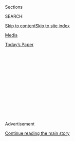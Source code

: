<div id="app">

<div>

<div>

<div>

<div class="NYTAppHideMasthead css-1q2w90k e1suatyy0">

<div class="section css-ui9rw0 e1suatyy2">

<div class="css-eph4ug er09x8g0">

<div class="css-6n7j50">

</div>

<span class="css-1dv1kvn">Sections</span>

<div class="css-10488qs">

<span class="css-1dv1kvn">SEARCH</span>

</div>

[Skip to content](#site-content)[Skip to site
index](#site-index)

</div>

<div id="masthead-section-label" class="css-1wr3we4 eaxe0e00">

[Media](https://www.nytimes.com/section/business/media)

</div>

<div class="css-10698na e1huz5gh0">

</div>

</div>

<div id="masthead-bar-one" class="section hasLinks css-15hmgas e1csuq9d3">

<div class="css-uqyvli e1csuq9d0">

</div>

<div class="css-1uqjmks e1csuq9d1">

</div>

<div class="css-9e9ivx">

[](https://myaccount.nytimes.com/auth/login?response_type=cookie&client_id=vi)

</div>

<div class="css-1bvtpon e1csuq9d2">

[Today’s
Paper](https://www.nytimes.com/section/todayspaper)

</div>

</div>

</div>

</div>

<div data-aria-hidden="false">

<div id="site-content" data-role="main">

<div>

<div class="css-1aor85t" style="opacity:0.000000001;z-index:-1;visibility:hidden">

<div class="css-1hqnpie">

<div class="css-epjblv">

<span class="css-17xtcya">[Media](/section/business/media)</span><span class="css-x15j1o">|</span><span class="css-fwqvlz">China
Announces New Retaliation Against U.S. News
Outlets</span>

</div>

<div class="css-k008qs">

<div class="css-1iwv8en">

<span class="css-18z7m18"></span>

<div>

</div>

</div>

<span class="css-1n6z4y">https://nyti.ms/2VC8j8N</span>

<div class="css-1705lsu">

<div class="css-4xjgmj">

<div class="css-4skfbu" data-role="toolbar" data-aria-label="Social Media Share buttons, Save button, and Comments Panel with current comment count" data-testid="share-tools">

  - 
  - 
  - 
  - 
    
    <div class="css-6n7j50">
    
    </div>

  - 

</div>

</div>

</div>

</div>

</div>

</div>

<div id="NYT_TOP_BANNER_REGION" class="css-13pd83m">

</div>

<div id="top-wrapper" class="css-1sy8kpn">

<div id="top-slug" class="css-l9onyx">

Advertisement

</div>

[Continue reading the main
story](#after-top)

<div class="ad top-wrapper" style="text-align:center;height:100%;display:block;min-height:250px">

<div id="top" class="place-ad" data-position="top" data-size-key="top">

</div>

</div>

<div id="after-top">

</div>

</div>

<div>

<div id="sponsor-wrapper" class="css-1hyfx7x">

<div id="sponsor-slug" class="css-19vbshk">

Supported by

</div>

[Continue reading the main
story](#after-sponsor)

<div id="sponsor" class="ad sponsor-wrapper" style="text-align:center;height:100%;display:block">

</div>

<div id="after-sponsor">

</div>

</div>

<div class="css-186x18t">

</div>

<div class="css-1vkm6nb ehdk2mb0">

# China Announces New Retaliation Against U.S. News Outlets

</div>

Beijing demanded that four organizations submit information about their
operations in China, adding to tensions with the U.S. over the treatment
of journalists.

<div class="css-79elbk" data-testid="photoviewer-wrapper">

<div class="css-z3e15g" data-testid="photoviewer-wrapper-hidden">

</div>

<div class="css-1a48zt4 ehw59r15" data-testid="photoviewer-children">

![<span class="css-16f3y1r e13ogyst0" data-aria-hidden="true">A
newsstand in Beijing in
March.</span><span class="css-cnj6d5 e1z0qqy90" itemprop="copyrightHolder"><span class="css-1ly73wi e1tej78p0">Credit...</span><span><span>Gilles
Sabrié for The New York
Times</span></span></span>](https://static01.nyt.com/images/2020/07/01/world/01china-media-1/merlin_170660466_42a9f41a-a88a-4544-8313-012e1ec4e394-articleLarge.jpg?quality=75&auto=webp&disable=upscale)

</div>

</div>

<div class="css-18e8msd">

<div class="css-vp77d3 epjyd6m0">

<div class="css-hus3qt ey68jwv0" data-aria-hidden="true">

[![Raymond
Zhong](https://static01.nyt.com/images/2018/10/15/multimedia/author-raymond-zhong/author-raymond-zhong-thumbLarge.png
"Raymond Zhong")](https://www.nytimes.com/by/raymond-zhong)

</div>

<div class="css-1baulvz">

By [<span class="css-1baulvz last-byline" itemprop="name">Raymond
Zhong</span>](https://www.nytimes.com/by/raymond-zhong)

</div>

</div>

  - 
    
    <div class="css-ld3wwf e16638kd2">
    
    July 1,
    2020
    
    </div>

  - 
    
    <div class="css-4xjgmj">
    
    <div class="css-d8bdto" data-role="toolbar" data-aria-label="Social Media Share buttons, Save button, and Comments Panel with current comment count" data-testid="share-tools">
    
      - 
      - 
      - 
      - 
        
        <div class="css-6n7j50">
        
        </div>
    
      - 
    
    </div>
    
    </div>

</div>

</div>

<div class="section meteredContent css-1r7ky0e" name="articleBody" itemprop="articleBody">

<div class="css-1fanzo5 StoryBodyCompanionColumn">

<div class="css-53u6y8">

China demanded on Wednesday that four American news organizations
provide the government with information about their staffs, finances and
real estate holdings inside the country, in what the Ministry of Foreign
Affairs said was retaliation for the Trump administration’s [recent
actions against Chinese news
outlets](https://www.nytimes.com/2020/06/22/us/politics/us-china-news-organizations.html)in
the United States.

The Chinese government stopped short, however, of announcing the
expulsions of journalists at any of the four American organizations: The
Associated Press, CBS News, National Public Radio and United Press
International.

The action is the latest in a series of tit-for-tat clashes over the
treatment of journalists, part of an intensifying [rivalry between the
two
powers](https://www.nytimes.com/2020/07/23/world/asia/us-china-consulate.html).

In March, China required five other American media organizations to
submit information about their operations. It also [expelled almost all
of the American
journalists](https://www.nytimes.com/2020/03/17/business/media/china-expels-american-journalists.html)
working for three of them: The New York Times, The Wall Street Journal
and The Washington Post.

</div>

</div>

<div class="css-1fanzo5 StoryBodyCompanionColumn">

<div class="css-53u6y8">

The expulsions followed a decision by the Trump administration in
February to designate China’s five pre-eminent state-run news
organizations as [foreign government
functionaries](https://www.nytimes.com/2020/02/18/world/asia/china-media-trump.html),
subject to rules similar to those that apply to diplomatic missions. The
administration in March also reduced the number of Chinese state-media
employees permitted to work in the United States from 160 to 100.

Then, in June, the administration listed [four additional Chinese news
agencies](https://www.nytimes.com/2020/06/22/us/politics/us-china-news-organizations.html)
as foreign missions.

Wednesday’s move came as China began to enforce a new national security
law in Hong Kong that limits free expression in the semiautonomous
territory, raising doubts about reporters’ ability to effectively cover
China from anywhere in the country.

Zhao Lijian, a spokesman for the Foreign Ministry, called Wednesday’s
request for information a “necessary countermeasure” against last
month’s American action, which he said constituted “unreasonable
suppression” of Chinese news outlets in the United States.

Representatives for the Associated Press and National Public Radio said
they were reviewing the Chinese authorities’ request. CBS News and
United Press International did not immediately reply when approached for
comment.

American and other foreign correspondents in China say the working
environment there has worsened considerably in recent years. The police
have harassed journalists and [their interview
subjects](https://www.nytimes.com/2020/04/16/business/china-coronavirus-censorship.html),
and some reporters have received limited work permits as punishment for
coverage that is critical of the government.

</div>

</div>

<div class="css-1fanzo5 StoryBodyCompanionColumn">

<div class="css-53u6y8">

But the latest cycle of escalation between Washington and Beijing
started in earnest when the State Department said in February that it
would begin [treating five Chinese state-controlled news
outlets](https://www.nytimes.com/2020/02/18/world/asia/china-media-trump.html)
as foreign missions.

One day after the department announced its plans to reclassify the
Chinese state-media employees working in the United States as foreign
government workers, China said it was [expelling three Wall Street
Journal
reporters](https://www.nytimes.com/2020/02/19/business/media/china-wall-street-journal.html).

China said the move was in retaliation for a headline on [an opinion
article](https://www.wsj.com/articles/china-is-the-real-sick-man-of-asia-11580773677),
which the expelled reporters were not involved with. The headline,
“China Is the Real Sick Man of Asia,” used a term freighted with
associations to China’s weakness in the late 19th and early 20th
centuries.

Claire Fu contributed research.

</div>

</div>

</div>

<div>

</div>

<div>

</div>

<div>

</div>

<div>

<div id="bottom-wrapper" class="css-1ede5it">

<div id="bottom-slug" class="css-l9onyx">

Advertisement

</div>

[Continue reading the main
story](#after-bottom)

<div id="bottom" class="ad bottom-wrapper" style="text-align:center;height:100%;display:block;min-height:90px">

</div>

<div id="after-bottom">

</div>

</div>

</div>

</div>

</div>

## Site Index

<div>

</div>

## Site Information Navigation

  - [© <span>2020</span> <span>The New York Times
    Company</span>](https://help.nytimes.com/hc/en-us/articles/115014792127-Copyright-notice)

<!-- end list -->

  - [NYTCo](https://www.nytco.com/)
  - [Contact
    Us](https://help.nytimes.com/hc/en-us/articles/115015385887-Contact-Us)
  - [Work with us](https://www.nytco.com/careers/)
  - [Advertise](https://nytmediakit.com/)
  - [T Brand Studio](http://www.tbrandstudio.com/)
  - [Your Ad
    Choices](https://www.nytimes.com/privacy/cookie-policy#how-do-i-manage-trackers)
  - [Privacy](https://www.nytimes.com/privacy)
  - [Terms of
    Service](https://help.nytimes.com/hc/en-us/articles/115014893428-Terms-of-service)
  - [Terms of
    Sale](https://help.nytimes.com/hc/en-us/articles/115014893968-Terms-of-sale)
  - [Site
    Map](https://spiderbites.nytimes.com)
  - [Help](https://help.nytimes.com/hc/en-us)
  - [Subscriptions](https://www.nytimes.com/subscription?campaignId=37WXW)

</div>

</div>

</div>

</div>
